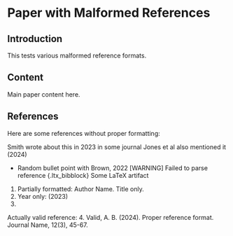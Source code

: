 # Paper with Malformed References

## Introduction
This tests various malformed reference formats.

## Content
Main paper content here.

## References

Here are some references without proper formatting:

Smith wrote about this in 2023 in some journal
Jones et al also mentioned it (2024)
- Random bullet point with Brown, 2022
[WARNING] Failed to parse reference
{.ltx_bibblock} Some LaTeX artifact

1. Partially formatted: Author Name. Title only.
2. Year only: (2023)
3.

Actually valid reference:
4. Valid, A. B. (2024). Proper reference format. Journal Name, 12(3), 45-67.
